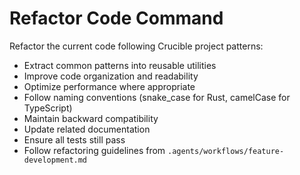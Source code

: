 # Refactor Code Command

Refactor the current code following Crucible project patterns:
- Extract common patterns into reusable utilities
- Improve code organization and readability
- Optimize performance where appropriate
- Follow naming conventions (snake_case for Rust, camelCase for TypeScript)
- Maintain backward compatibility
- Update related documentation
- Ensure all tests still pass
- Follow refactoring guidelines from `.agents/workflows/feature-development.md`
